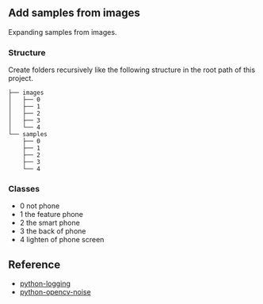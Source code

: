 ## Add samples from images

Expanding samples from images.

### Structure

Create folders recursively like the following structure in the root path of this project.

```
├── images
│   ├── 0
│   ├── 1
│   ├── 2
│   ├── 3
│   └── 4
└── samples
    ├── 0
    ├── 1
    ├── 2
    ├── 3
    └── 4
```

### Classes

- 0 not phone
- 1 the feature phone
- 2 the smart phone
- 3 the back of phone
- 4 lighten of phone screen


## Reference

- [python-logging](http://python.jobbole.com/86887/)
- [python-opencv-noise](https://stackoverflow.com/questions/22937589/how-to-add-noise-gaussian-salt-and-pepper-etc-to-image-in-python-with-opencv)
